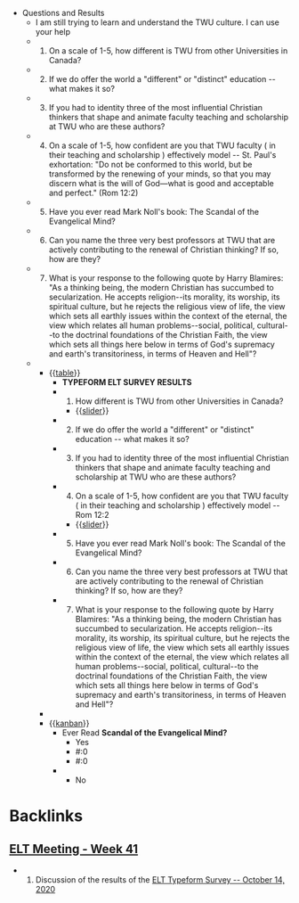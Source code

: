 - Questions and Results
    - I am still trying to learn and understand the TWU culture. I can use your help
    - 1. On a scale of 1-5, how different is TWU from other Universities in Canada?
    - 2. If we do offer the world a "different" or "distinct" education -- what makes it so?
    - 3. If you had to identity three of the most influential Christian thinkers that shape and animate faculty teaching and scholarship at TWU who are these authors?
    - 4. On a scale of 1-5, how confident are you that TWU faculty ( in their teaching and scholarship ) effectively model  --  St. Paul's exhortation: "Do not be conformed to this world, but be transformed by the renewing of your minds, so that you may discern what is the will of God—what is good and acceptable and perfect." (Rom 12:2)
    - 5. Have you ever read Mark Noll's book: The Scandal of the Evangelical Mind?
    - 6. Can you name the three very best professors at TWU that are actively contributing to the renewal of Christian thinking? If so, how are they?
    - 7. What is your response to the following quote by Harry Blamires: "As a thinking being, the modern Christian has succumbed to secularization. He accepts religion--its morality, its worship, its spiritual culture, but he rejects the religious view of life, the view which sets all earthly issues within the context of the eternal, the view which relates all human problems--social, political, cultural--to the doctrinal foundations of the Christian Faith, the view which sets all things here below in terms of God's supremacy and earth's transitoriness, in terms of Heaven and Hell"?
    - 
        - {{[table](<table.md>)}}
            - **TYPEFORM ELT SURVEY RESULTS**
            - 1. How different is TWU from other Universities in Canada?
                - {{[slider](<slider.md>)}}
            - 2. If we do offer the world a "different" or "distinct" education -- what makes it so?
            - 3. If you had to identity three of the most influential Christian thinkers that shape and animate faculty teaching and scholarship at TWU who are these authors?
            - 4. On a scale of 1-5, how confident are you that TWU faculty ( in their teaching and scholarship ) effectively model  -- Rom 12:2
                - {{[slider](<slider.md>)}}
            - 5. Have you ever read Mark Noll's book: The Scandal of the Evangelical Mind?
            - 6. Can you name the three very best professors at TWU that are actively contributing to the renewal of Christian thinking? If so, how are they?
            - 7. What is your response to the following quote by Harry Blamires: "As a thinking being, the modern Christian has succumbed to secularization. He accepts religion--its morality, its worship, its spiritual culture, but he rejects the religious view of life, the view which sets all earthly issues within the context of the eternal, the view which relates all human problems--social, political, cultural--to the doctrinal foundations of the Christian Faith, the view which sets all things here below in terms of God's supremacy and earth's transitoriness, in terms of Heaven and Hell"?
        - 
        - {{[kanban](<kanban.md>)}}
            - Ever Read __Scandal of the Evangelical Mind?__
                - Yes
                - #:0
                - #:0
            - 
                - No

# Backlinks
## [ELT Meeting - Week 41](<ELT Meeting - Week 41.md>)
- 1. Discussion of the results of the [ELT Typeform Survey -- October 14, 2020](<ELT Typeform Survey -- October 14, 2020.md>)

